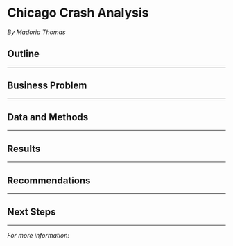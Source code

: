 # Chicago Crash Analysis
*By Madoria Thomas*

## Outline

***

## Business Problem

***

## Data and Methods

****

## Results

***
## Recommendations

***
## Next Steps

***
*For more information:*
